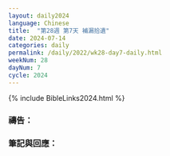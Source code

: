```yaml
---
layout: daily2024
language: Chinese
title:  "第28週 第7天 補漏拾遺"
date: 2024-07-14
categories: daily
permalink: /daily/2022/wk28-day7-daily.html
weekNum: 28
dayNum: 7
cycle: 2024
---
```


{% include BibleLinks2024.html %}

### 禱告：

### 筆記與回應：
